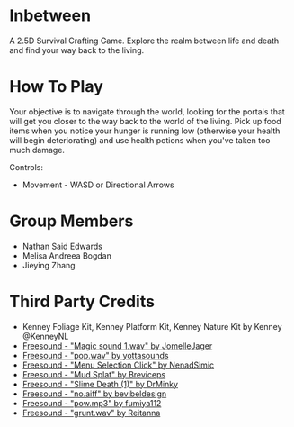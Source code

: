 # Inbetween

A 2.5D Survival Crafting Game. Explore the realm between life and death and find your way back to the living.

# How To Play

Your objective is to navigate through the world, looking for the portals that will get you closer to the way back to the world of the living. Pick up food items when you notice your hunger is running low (otherwise your health will begin deteriorating) and use health potions when you've taken too much damage.

Controls:

- Movement - WASD or Directional Arrows

# Group Members

- Nathan Said Edwards
- Melisa Andreea Bogdan
- Jieying Zhang

# Third Party Credits

* Kenney Foliage Kit, Kenney Platform Kit, Kenney Nature Kit by Kenney @KenneyNL
* [Freesound - &#34;Magic sound 1.wav&#34; by JomelleJager](https://freesound.org/people/JomelleJager/sounds/252681/)
* [Freesound - &#34;pop.wav&#34; by yottasounds](https://freesound.org/people/yottasounds/sounds/176727/)
* [Freesound - &#34;Menu Selection Click&#34; by NenadSimic](https://freesound.org/people/NenadSimic/sounds/171697/)
* [Freesound - &#34;Mud Splat&#34; by Breviceps](https://freesound.org/people/Breviceps/sounds/445109/)
* [Freesound - &#34;Slime Death (1)&#34; by DrMinky](https://freesound.org/people/DrMinky/sounds/167074/)
* [Freesound - &#34;no.aiff&#34; by bevibeldesign](https://freesound.org/people/bevibeldesign/sounds/315937/)
* [Freesound - &#34;pow.mp3&#34; by fumiya112](https://freesound.org/people/fumiya112/sounds/144320/)
* [Freesound - &#34;grunt.wav&#34; by Reitanna](https://freesound.org/people/Reitanna/sounds/242623/)
